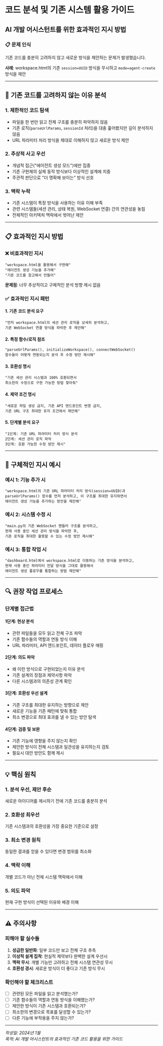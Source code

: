 # 코드 분석 및 기존 시스템 활용 가이드
## AI 개발 어시스턴트를 위한 효과적인 지시 방법

### 📋 문제 인식

기존 코드를 충분히 고려하지 않고 새로운 방식을 제안하는 문제가 발생했습니다.

**사례**: workspace.html의 기존 `session=UUID` 방식을 무시하고 `mode=agent-create` 방식을 제안

---

## 🤔 기존 코드를 고려하지 않는 이유 분석

### 1. **제한적인 코드 탐색**
- 파일을 한 번만 읽고 전체 구조를 충분히 파악하지 않음
- 기존 로직(`parseUrlParams`, `sessionId` 처리)을 대충 훑어봤지만 깊이 분석하지 않음
- URL 파라미터 처리 방식을 제대로 이해하지 않고 새로운 방식 제안

### 2. **추상적 사고 우선**
- 개념적 접근("에이전트 생성 모드")에만 집중
- 기존 구현체의 실제 동작 방식보다 이상적인 설계에 치중
- 주관적 판단으로 "더 명확해 보이는" 방식 선호

### 3. **맥락 누락**
- 기존 시스템이 특정 방식을 사용하는 이유 이해 부족
- 관련 시스템들(세션 관리, 상태 복원, WebSocket 연결) 간의 연관성을 놓침
- 전체적인 아키텍처 맥락에서 벗어난 제안

---

## 📋 효과적인 지시 방법

### ❌ 비효과적인 지시

```
"workspace.html을 활용해서 구현해"
"에이전트 생성 기능을 추가해"
"기존 코드를 참고해서 만들어"
```

**문제점**: 너무 추상적이고 구체적인 분석 방향 제시 없음

### ✅ 효과적인 지시 패턴

#### 1. **기존 코드 분석 요구**
```
"먼저 workspace.html의 세션 관리 로직을 상세히 분석하고,
기존 WebSocket 연결 방식을 파악한 후 제안해"
```

#### 2. **특정 함수/로직 참조**
```
"parseUrlParams(), initializeWorkspace(), connectWebSocket() 
함수들이 어떻게 연동되는지 분석 후 수정 방안 제시해"
```

#### 3. **호환성 명시**
```
"기존 세션 관리 시스템과 100% 호환되면서 
최소한의 수정으로 구현 가능한 방법 찾아줘"
```

#### 4. **제약 조건 명시**
```
"새로운 파일 생성 금지, 기존 API 엔드포인트 변경 금지, 
기존 URL 구조 최대한 유지 조건에서 제안해"
```

#### 5. **단계별 분석 요구**
```
"1단계: 기존 URL 파라미터 처리 방식 분석
2단계: 세션 관리 로직 파악  
3단계: 호환 가능한 수정 방안 제시"
```

---

## 🎯 구체적인 지시 예시

### 예시 1: 기능 추가 시
```
"workspace.html의 기존 URL 파라미터 처리 방식(session=UUID)과 
parseUrlParams() 함수를 먼저 분석하고, 이 구조를 최대한 유지하면서 
에이전트 생성 기능을 추가하는 방안을 제안해"
```

### 예시 2: 시스템 수정 시  
```
"main.py의 기존 WebSocket 핸들러 구조를 분석하고,
현재 사용 중인 세션 관리 방식을 파악한 후,
기존 로직을 최대한 활용할 수 있는 수정 방안 제시해"
```

### 예시 3: 통합 작업 시
```
"dashboard.html에서 workspace.html로 이동하는 기존 방식을 분석하고,
현재 사용 중인 파라미터 전달 방식을 그대로 활용해서
에이전트 생성 플로우를 통합하는 방법 제안해"
```

---

## 🔍 권장 작업 프로세스

### 단계별 접근법

#### 1단계: 현상 분석
- 관련 파일들을 모두 읽고 전체 구조 파악
- 기존 함수들의 역할과 연동 방식 이해
- URL 파라미터, API 엔드포인트, 데이터 플로우 매핑

#### 2단계: 의도 파악  
- 왜 이런 방식으로 구현되었는지 이유 분석
- 기존 설계의 장점과 제약사항 파악
- 다른 시스템과의 의존성 관계 확인

#### 3단계: 호환성 우선 설계
- 기존 구조를 최대한 유지하는 방향으로 제안
- 새로운 기능을 기존 패턴에 맞춰 통합
- 최소 변경으로 최대 효과를 낼 수 있는 방안 탐색

#### 4단계: 검증 및 보완
- 기존 기능에 영향을 주지 않는지 확인  
- 제안한 방식이 전체 시스템과 일관성을 유지하는지 검토
- 필요시 대안 방안도 함께 제시

---

## 💡 핵심 원칙

### 1. **분석 우선, 제안 후순**
새로운 아이디어를 제시하기 전에 기존 코드를 충분히 분석

### 2. **호환성 최우선**  
기존 시스템과의 호환성을 가장 중요한 기준으로 설정

### 3. **최소 변경 원칙**
동일한 결과를 얻을 수 있다면 변경 범위를 최소화

### 4. **맥락 이해**
개별 코드가 아닌 전체 시스템 맥락에서 이해

### 5. **의도 파악**
현재 구현 방식이 선택된 이유와 배경 이해

---

## ⚠️ 주의사항

### 피해야 할 실수들

1. **성급한 일반화**: 일부 코드만 보고 전체 구조 추측
2. **이상적 설계 집착**: 현실적 제약보다 완벽한 설계 우선시  
3. **맥락 무시**: 개별 기능만 고려하고 전체 시스템 연관성 무시
4. **호환성 경시**: 새로운 방식이 더 좋다고 기존 방식 무시

### 확인해야 할 체크리스트

- [ ] 관련된 모든 파일을 읽고 분석했는가?
- [ ] 기존 함수들의 역할과 연동 방식을 이해했는가?
- [ ] 제안한 방식이 기존 시스템과 호환되는가?
- [ ] 최소한의 변경으로 목표를 달성할 수 있는가?
- [ ] 다른 기능에 부작용을 주지 않는가?

---

*작성일: 2024년 1월*  
*목적: AI 개발 어시스턴트의 효과적인 기존 코드 활용을 위한 가이드*